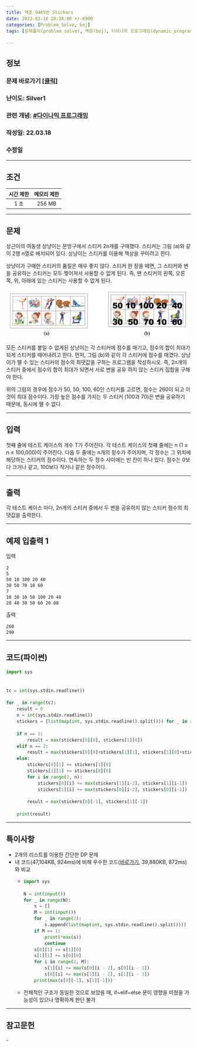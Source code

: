 ```yaml
---
title: 백준 9465번 Stickers
date: 2022-03-18 20:38:00 +/-0900
categories: [Problem_Solve, boj]
tags: [문제풀이(problem_solve), 백준(boj), 다이나믹 프로그래밍(dynamic_programming)]

---
```

## 정보
### 문제 바로가기 [[클릭](https://www.acmicpc.net/problem/9465)]
### 난이도: Silver1
### 관련 개념: [#다이나믹 프로그래밍](https://www.acmicpc.net/problemset?sort=ac_desc&algo=33)
### 작성일: 22.03.18
### 수정일

---
## 조건

시간 제한|메모리 제한
:---:|:---:
1 초|256 MB

---
## 문제
상근이의 여동생 상냥이는 문방구에서 스티커 2n개를 구매했다. 스티커는 그림 (a)와 같이 2행 n열로 배치되어 있다. 상냥이는 스티커를 이용해 책상을 꾸미려고 한다.

상냥이가 구매한 스티커의 품질은 매우 좋지 않다. 스티커 한 장을 떼면, 그 스티커와 변을 공유하는 스티커는 모두 찢어져서 사용할 수 없게 된다. 즉, 뗀 스티커의 왼쪽, 오른쪽, 위, 아래에 있는 스티커는 사용할 수 없게 된다.

![스티커이미지](/assets/img/problem_solve/0043/0043_problem.png)

모든 스티커를 붙일 수 없게된 상냥이는 각 스티커에 점수를 매기고, 점수의 합이 최대가 되게 스티커를 떼어내려고 한다. 먼저, 그림 (b)와 같이 각 스티커에 점수를 매겼다. 상냥이가 뗄 수 있는 스티커의 점수의 최댓값을 구하는 프로그램을 작성하시오. 즉, 2n개의 스티커 중에서 점수의 합이 최대가 되면서 서로 변을 공유 하지 않는 스티커 집합을 구해야 한다.

위의 그림의 경우에 점수가 50, 50, 100, 60인 스티커를 고르면, 점수는 260이 되고 이 것이 최대 점수이다. 가장 높은 점수를 가지는 두 스티커 (100과 70)은 변을 공유하기 때문에, 동시에 뗄 수 없다.

---
## 입력
첫째 줄에 테스트 케이스의 개수 T가 주어진다. 각 테스트 케이스의 첫째 줄에는 n (1 ≤ n ≤ 100,000)이 주어진다. 다음 두 줄에는 n개의 정수가 주어지며, 각 정수는 그 위치에 해당하는 스티커의 점수이다. 연속하는 두 정수 사이에는 빈 칸이 하나 있다. 점수는 0보다 크거나 같고, 100보다 작거나 같은 정수이다. 

---
## 출력
각 테스트 케이스 마다, 2n개의 스티커 중에서 두 변을 공유하지 않는 스티커 점수의 최댓값을 출력한다.

---
## 예제 입출력 1
입력
```
2
5
50 10 100 20 40
30 50 70 10 60
7
10 30 10 50 100 20 40
20 40 30 50 60 20 80
```

출력
```
260
290
```

---
## 코드(파이썬)
```python
import sys


tc = int(sys.stdin.readline())

for _ in range(tc):
    result = 0
    n = int(sys.stdin.readline())
    stickers = [list(map(int, sys.stdin.readline().split())) for _ in range(2)]
    
    if n == 1:
        result = max(stickers[0][0], stickers[1][0])
    elif n == 2:
        result = max(stickers[0][0]+stickers[1][1], stickers[1][0]+stickers[0][1])
    else:
        stickers[0][1] += stickers[1][0]
        stickers[1][1] += stickers[0][0]
        for i in range(2, n):
            stickers[0][i] += max(stickers[1][i-2], stickers[1][i-1])
            stickers[1][i] += max(stickers[0][i-2], stickers[0][i-1])
        
        result = max(stickers[0][-1], stickers[1][-1])
    
    print(result)

```

---
## 특이사항
- 2개의 리스트를 이용한 간단한 DP 문제
- 내 코드(47,104KB, 924ms)에 비해 우수한 코드([바로가기](https://www.acmicpc.net/source/40548228), 39,880KB, 872ms)와 비교
  - ```python
    import sys

    N = int(input())
    for _ in range(N):
        s = []
        M = int(input())
        for _ in range(2):
            s.append(list(map(int, sys.stdin.readline().split())))
        if M == 1:
            print(*max(s))
            continue
        s[0][1] += s[1][0]
        s[1][1] += s[0][0]
        for i in range(2, M):
            s[1][i] += max(s[0][i - 2], s[0][i - 1])
            s[0][i] += max(s[1][i - 2], s[1][i - 1])
        print(max(s[0][-1], s[1][-1]))
    ```
  - 전체적인 구조가 동일한 것으로 보았을 때, if~elif~else 문이 영향을 미쳤을 가능성이 있으나 명확하게 판단 불가

---
## 참고문헌
\-
